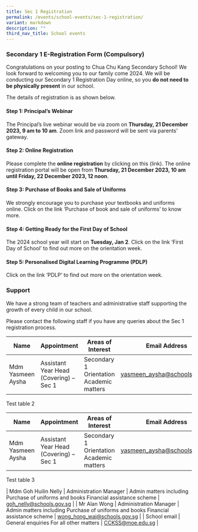 ```yaml
---
title: Sec 1 Registration
permalink: /events/school-events/sec-1-registration/
variant: markdown
description: ""
third_nav_title: School events
---
```

### Secondary 1 E-Registration Form (Compulsory)

Congratulations on your posting to Chua Chu Kang Secondary School! 
We look forward to welcoming you to our family come 2024. We will be conducting our Secondary 1 Registration Day online, so you **do not need to be physically present** in our school. 

The details of registration is as shown below.

#### Step 1: Principal’s Webinar
The Principal’s live webinar would be via zoom on **Thursday, 21 December 2023, 9 am to 10 am**. Zoom link and password will be sent via parents’ gateway.

#### Step 2: Online Registration  
Please complete the **online registration** by clicking on this (link). The online registration portal will be open from **Thursday, 21 December 2023, 10 am until Friday, 22 December 2023, 12 noon**. 

#### Step 3: Purchase of Books and Sale of Uniforms
We strongly encourage you to purchase your textbooks and uniforms online. Click on the link ‘Purchase of book and sale of uniforms’ to know more.

#### Step 4: Getting Ready for the First Day of School 
The 2024 school year will start on **Tuesday, Jan 2**. Click on the link ‘First Day of School’ to find out more on the orientation week. 

#### Step 5: Personalised Digital Learning Programme (PDLP) 
Click on the link ‘PDLP’ to find out more on the orientation week. 


### Support 
We have a strong team of teachers and administrative staff supporting the growth of every child in our school.

Please contact the following staff if you have any queries about the Sec 1 registration process.

| Name	| Appointment	| Areas of Interest	| Email Address	|
| -------- | --------	| --------	| --------	|
| Mdm Yasmeen Aysha	| Assistant Year Head (Covering) – Sec 1	| Secondary 1 Orientation Academic matters	| [yasmeen_aysha@schools.gov.sg](mailto:yasmeen_aysha@schools.gov.sg)	| | Mdm Goh Huilin Nelly	| Administration Manager | Admin matters including Purchase of uniforms and books Financial assistance scheme	| [goh_nelly@schools.gov.sg](mailto:goh_nelly@schools.gov.sg)	| | Mr Alan Wong	| Administration Manager | Admin matters including Purchase of uniforms and books Financial assistance scheme | [wong_hong_wai@schools.gov.sg](mailto:wong_hong_wai@schools.gov.sg)	| | School email	| General enquiries For all other matters	| [CCKSS@moe.edu.sg](mailto:CCKSS@moe.edu.sg)	|

Test table 2 

| Name	| Appointment	| Areas of Interest	| Email Address	|
| -------- | --------	| --------	| --------	|
| Mdm Yasmeen Aysha	| Assistant Year Head (Covering) – Sec 1	| Secondary 1 Orientation Academic matters	| [yasmeen_aysha@schools.gov.sg](mailto:yasmeen_aysha@schools.gov.sg)	|

Test table 3

| Mdm Goh Huilin Nelly	| Administration Manager | Admin matters including
Purchase of uniforms and books Financial assistance scheme	| [goh_nelly@schools.gov.sg](mailto:goh_nelly@schools.gov.sg)	| | Mr Alan Wong	| Administration Manager | Admin matters including
Purchase of uniforms and books Financial assistance scheme | [wong_hong_wai@schools.gov.sg](mailto:wong_hong_wai@schools.gov.sg)	| | School email	| General enquiries	For all other matters	| [CCKSS@moe.edu.sg](mailto:CCKSS@moe.edu.sg)	|